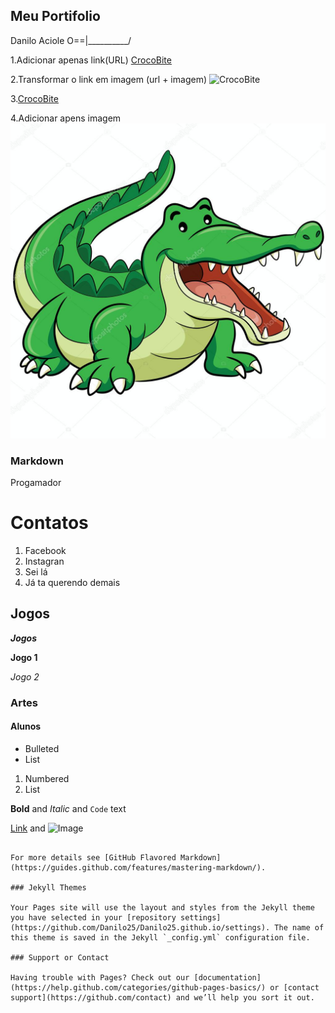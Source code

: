 ## Meu Portifolio
Danilo Aciole O==|__________/

1.Adicionar apenas link(URL)
[CrocoBite](https://ep00.epimg.net/elpais/imagenes/2016/05/12/ciencia/1463056020_205639_1463060534_noticia_normal.jpg)

2.Transformar o link em imagem (url + imagem)
![CrocoBite](https://ep00.epimg.net/elpais/imagenes/2016/05/12/ciencia/1463056020_205639_1463060534_noticia_normal.jpg)

3.[CrocoBite](https://danilo25.github.io/CrocoBite/)


4.Adicionar apens imagem
![imagem](Crocodilo.jpg)

### Markdown
Progamador

# Contatos
1. Facebook
2. Instagran
3. Sei lá
4. Já ta querendo demais
## Jogos
_**Jogos**_

**Jogo 1**

_Jogo 2_
### Artes

#### Alunos

- Bulleted
- List

1. Numbered
2. List

**Bold** and _Italic_ and `Code` text

[Link](url) and ![Image](src)
```

For more details see [GitHub Flavored Markdown](https://guides.github.com/features/mastering-markdown/).

### Jekyll Themes

Your Pages site will use the layout and styles from the Jekyll theme you have selected in your [repository settings](https://github.com/Danilo25/Danilo25.github.io/settings). The name of this theme is saved in the Jekyll `_config.yml` configuration file.

### Support or Contact

Having trouble with Pages? Check out our [documentation](https://help.github.com/categories/github-pages-basics/) or [contact support](https://github.com/contact) and we’ll help you sort it out.
